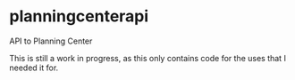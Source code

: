 # planningcenterapi
API to Planning Center
 
This is still a work in progress, as this only contains code for the uses that I needed it for.
